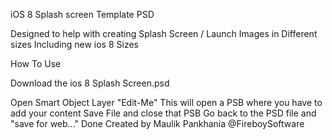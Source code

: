 iOS 8 Splash screen Template PSD

Designed to help with creating Splash Screen / Launch Images in Different sizes Including new ios 8 Sizes


How To Use

Download the ios 8 Splash Screen.psd

Open Smart Object Layer "Edit-Me"
This will open a PSB where you have to add your content
Save File and close that PSB
Go back to the PSD file and "save for web..."
Done
Created by Maulik Pankhania @FireboySoftware
